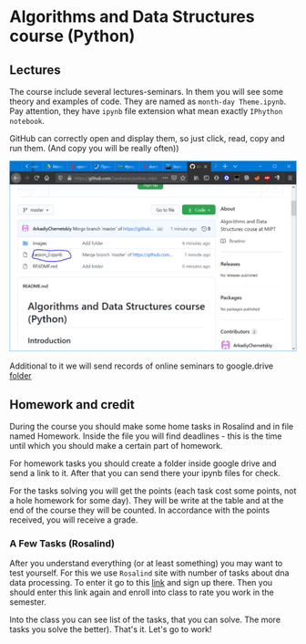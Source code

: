 # Algorithms and Data Structures course (Python)

## Lectures

The course include several lectures-seminars. In them you will see some theory and examples of code.
They are named as `month-day Theme.ipynb`. Pay attention, they have `ipynb` file extension what mean exactly `IPhython notebook`.

GitHub can correctly open and display them, so just click, read, copy and run them. (And copy you will be really often))

![lesson](images/lesson.PNG)

Additional to it we will send records of online seminars to google.drive [folder](https://drive.google.com/drive/folders/1SwDxcrYsh_1dwjS7AuvwdzIjDlFeq-KW?usp=sharing)

## Homework and credit

During the course you should make some home tasks in Rosalind and in file named Homework. Inside the file you will find deadlines - this is the time until which you should make a certain part of homework.

For homework tasks you should create a folder inside google drive and send a link to it. After that you can send there your ipynb files for check.

For the tasks solving you will get the points (each task cost some points, not a hole homework for some day). They will be write at the table and at the end of the course they will be counted. In accordance with the points received, you will receive a grade.
 
### A Few Tasks (Rosalind)

After you understand everything (or at least something) you may want to test yourself. For this we use `Rosalind` site with number of tasks about dna data processing. To enter it go to this [link](http://rosalind.info/classes/enroll/5b7fa76f90/) and sign up there. Then you should enter this link again and enroll into class to rate you work in the semester.

Into the class you can see list of the tasks, that you can solve. The more tasks you solve the better). That's it. Let's go to work!